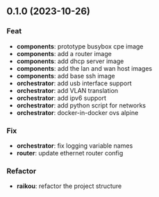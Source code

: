 ## 0.1.0 (2023-10-26)

### Feat

- **components**: prototype busybox cpe image
- **components**: add a router image
- **components**: add dhcp server image
- **components**: add the lan and wan host images
- **components**: add base ssh image
- **orchestrator**: add usb interface support
- **orchestrator**: add VLAN translation
- **orchestrator**: add ipv6 support
- **orchestrator**: add python script for networks
- **orchestrator**: docker-in-docker ovs alpine

### Fix

- **orchestrator**: fix logging variable names
- **router**: update ethernet router config

### Refactor

- **raikou**: refactor the project structure
